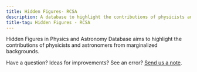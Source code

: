 ```yaml
---
title: Hidden Figures- RCSA
description: A database to highlight the contributions of physicists and astronomers from marginalized backgrounds.
title-tag: Hidden Figures - RCSA
---
```

Hidden Figures in Physics and Astronomy Database aims to highlight the contributions of physicists and astronomers from marginalized backgrounds.

Have a question? Ideas for improvements? See an error? [Send us a note](mailto:hiddenfigs@googlegroups.com).